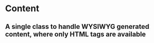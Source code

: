 # Content

## A single class to handle WYSIWYG generated content, where only **HTML tags** are available
